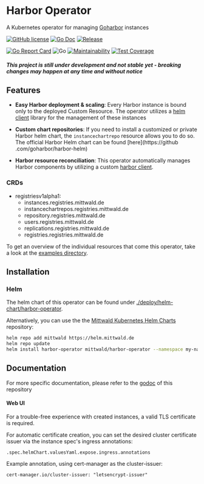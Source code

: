 # Harbor Operator

A Kubernetes operator for managing [Goharbor](https://github.com/goharbor/harbor) instances

[![GitHub license](https://img.shields.io/github/license/mittwald/harbor-operator.svg?style=flat-square)](https://github.com/mittwald/harbor-operator/blob/master/LICENSE)
[![Go Doc](https://img.shields.io/badge/godoc-reference-blue.svg?style=flat-square)](https://pkg.go.dev/github.com/mittwald/harbor-operator)
[![Release](https://img.shields.io/github/release/mittwald/harbor-operator.svg?style=flat-square)](https://github.com/mittwald/harbor-operator/releases/latest)

[![Go Report Card](https://goreportcard.com/badge/github.com/mittwald/harbor-operator?style=flat-square)](https://goreportcard.com/badge/github.com/mittwald/harbor-operator)
![Go](https://github.com/mittwald/harbor-operator/workflows/Go/badge.svg?branch=master)
[![Maintainability](https://api.codeclimate.com/v1/badges/6208714b76fca48ea633/maintainability)](https://codeclimate.com/github/mittwald/harbor-operator/maintainability)
[![Test Coverage](https://api.codeclimate.com/v1/badges/6208714b76fca48ea633/test_coverage)](https://codeclimate.com/github/mittwald/harbor-operator/test_coverage)

##### This project is still under development and not stable yet - breaking changes may happen at any time and without notice
## Features
- **Easy Harbor deployment & scaling**: Every Harbor instance is bound only to the deployed Custom Resource.
The operator utilizes a [helm client](https://github.com/mittwald/go-helm-client) library for the management of these instances

- **Custom chart repositories**: If you need to install a customized or private Harbor helm chart, the
 `instancechartrepo` resource allows you to do so. The official Harbor Helm chart can be found [here](https://github
 .com/goharbor/harbor-helm)

- **Harbor resource reconciliation**: This operator automatically manages Harbor components by utilizing
 a custom [harbor client](https:/github.com/mittwald/goharbor-client).

### CRDs
- registriesv1alpha1:
    - instances.registries.mittwald.de
    - instancechartrepos.registries.mittwald.de
    - repository.registries.mittwald.de
    - users.registries.mittwald.de
    - replications.registries.mittwald.de
    - registries.registries.mittwald.de
    
To get an overview of the individual resources that come this operator, take a look at the [examples directory](./examples).

## Installation
### Helm
The helm chart of this operator can be found under [./deploy/helm-chart/harbor-operator](./deploy/helm-chart/harbor-operator).

Alternatively, you can use the the [Mittwald Kubernetes Helm Charts](https://github.com/mittwald/helm-charts) repository:
```bash
helm repo add mittwald https://helm.mittwald.de
helm repo update
helm install harbor-operator mittwald/harbor-operator --namespace my-namespace
```

## Documentation
For more specific documentation, please refer to the [godoc](https://pkg.go.dev/github.com/mittwald/harbor-operator) of this repository

#### Web UI
For a trouble-free experience with created instances, a valid TLS certificate is required.

For automatic certificate creation, you can set the desired cluster certificate issuer via the instance spec's
ingress annotations:
 
`.spec.helmChart.valuesYaml.expose.ingress.annotations`

Example annotation, using cert-manager as the cluster-issuer: 

`cert-manager.io/cluster-issuer: "letsencrypt-issuer"`